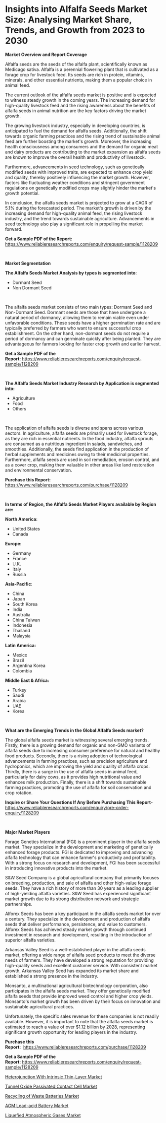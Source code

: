 <p><h1>Insights into Alfalfa Seeds Market Size: Analysing Market Share, Trends, and Growth from 2023 to 2030</h1></p><p><strong>Market Overview and Report Coverage</strong></p>
<p><p>Alfalfa seeds are the seeds of the alfalfa plant, scientifically known as Medicago sativa. Alfalfa is a perennial flowering plant that is cultivated as a forage crop for livestock feed. Its seeds are rich in protein, vitamins, minerals, and other essential nutrients, making them a popular choice in animal feed.</p><p>The current outlook of the alfalfa seeds market is positive and is expected to witness steady growth in the coming years. The increasing demand for high-quality livestock feed and the rising awareness about the benefits of alfalfa seeds in animal nutrition are the key factors driving the market growth.</p><p>The growing livestock industry, especially in developing countries, is anticipated to fuel the demand for alfalfa seeds. Additionally, the shift towards organic farming practices and the rising trend of sustainable animal feed are further boosting the market's growth. Moreover, the increasing health consciousness among consumers and the demand for organic meat and dairy products are contributing to the market expansion as alfalfa seeds are known to improve the overall health and productivity of livestock.</p><p>Furthermore, advancements in seed technology, such as genetically modified seeds with improved traits, are expected to enhance crop yield and quality, thereby positively influencing the market growth. However, factors like fluctuating weather conditions and stringent government regulations on genetically modified crops may slightly hinder the market's growth potential.</p><p>In conclusion, the alfalfa seeds market is projected to grow at a CAGR of 5.1% during the forecasted period. The market's growth is driven by the increasing demand for high-quality animal feed, the rising livestock industry, and the trend towards sustainable agriculture. Advancements in seed technology also play a significant role in propelling the market forward.</p></p>
<p><strong>Get a Sample PDF of the Report:</strong> <a href="https://www.reliableresearchreports.com/enquiry/request-sample/1128209">https://www.reliableresearchreports.com/enquiry/request-sample/1128209</a></p>
<p>&nbsp;</p>
<p><strong>Market Segmentation</strong></p>
<p><strong>The Alfalfa Seeds Market Analysis by types is segmented into:</strong></p>
<p><ul><li>Dormant Seed</li><li>Non Dormant Seed</li></ul></p>
<p>&nbsp;</p>
<p><p>The alfalfa seeds market consists of two main types: Dormant Seed and Non-Dormant Seed. Dormant seeds are those that have undergone a natural period of dormancy, allowing them to remain viable even under unfavorable conditions. These seeds have a higher germination rate and are typically preferred by farmers who want to ensure successful crop establishment. On the other hand, non-dormant seeds do not require a period of dormancy and can germinate quickly after being planted. They are advantageous for farmers looking for faster crop growth and earlier harvest.</p></p>
<p><strong>Get a Sample PDF of the Report:</strong>&nbsp;<a href="https://www.reliableresearchreports.com/enquiry/request-sample/1128209">https://www.reliableresearchreports.com/enquiry/request-sample/1128209</a></p>
<p>&nbsp;</p>
<p><strong>The Alfalfa Seeds Market Industry Research by Application is segmented into:</strong></p>
<p><ul><li>Agriculture</li><li>Food</li><li>Others</li></ul></p>
<p>&nbsp;</p>
<p><p>The application of alfalfa seeds is diverse and spans across various sectors. In agriculture, alfalfa seeds are primarily used for livestock forage, as they are rich in essential nutrients. In the food industry, alfalfa sprouts are consumed as a nutritious ingredient in salads, sandwiches, and smoothies. Additionally, the seeds find application in the production of herbal supplements and medicines owing to their medicinal properties. Furthermore, alfalfa seeds are used in soil remediation, erosion control, and as a cover crop, making them valuable in other areas like land restoration and environmental conservation.</p></p>
<p><strong>Purchase this Report:</strong>&nbsp; <a href="https://www.reliableresearchreports.com/purchase/1128209">https://www.reliableresearchreports.com/purchase/1128209</a></p>
<p>&nbsp;</p>
<p><strong>In terms of Region, the Alfalfa Seeds Market Players available by Region are:</strong></p>
<p>
    <p> <strong> North America: </strong>
        <ul>
            <li>United States</li>
            <li>Canada</li>
        </ul>
        </p> 
    <p> <strong> Europe: </strong>
        <ul>
            <li>Germany</li>
            <li>France</li>
            <li>U.K.</li>
            <li>Italy</li>
            <li>Russia</li>
        </ul>
        </p> 
    <p> <strong> Asia-Pacific: </strong>
        <ul>
            <li>China</li>
            <li>Japan</li>
            <li>South Korea</li>
            <li>India</li>
            <li>Australia</li>
            <li>China Taiwan</li>
            <li>Indonesia</li>
            <li>Thailand</li>
            <li>Malaysia</li>
        </ul>
        </p> 
    <p> <strong> Latin America: </strong>
        <ul>
            <li>Mexico</li>
            <li>Brazil</li>
            <li>Argentina Korea</li>
            <li>Colombia</li>
        </ul>
        </p> 
    <p> <strong> Middle East & Africa: </strong>
        <ul>
            <li>Turkey</li>
            <li>Saudi</li>
            <li>Arabia</li>
            <li>UAE</li>
            <li>Korea</li>
        </ul>
    </p>
    </p>
<p>&nbsp;</p>
<p><strong>What are the Emerging Trends in the Global Alfalfa Seeds market?</strong></p>
<p><p>The global alfalfa seeds market is witnessing several emerging trends. Firstly, there is a growing demand for organic and non-GMO variants of alfalfa seeds due to increasing consumer preference for natural and healthy food products. Secondly, there is a rising adoption of technological advancements in farming practices, such as precision agriculture and hydroponics, which are improving the yield and quality of alfalfa crops. Thirdly, there is a surge in the use of alfalfa seeds in animal feed, particularly for dairy cows, as it provides high nutritional value and enhances milk production. Finally, there is a shift towards sustainable farming practices, promoting the use of alfalfa for soil conservation and crop rotation.</p></p>
<p><strong>Inquire or Share Your Questions If Any Before Purchasing This Report</strong>- <a href="https://www.reliableresearchreports.com/enquiry/pre-order-enquiry/1128209">https://www.reliableresearchreports.com/enquiry/pre-order-enquiry/1128209</a></p>
<p>&nbsp;</p>
<p><strong>Major Market Players</strong></p>
<p><p>Forage Genetics International (FGI) is a prominent player in the alfalfa seeds market. They specialize in the development and marketing of genetically enhanced forage products. FGI is dedicated to improving and advancing alfalfa technology that can enhance farmer's productivity and profitability. With a strong focus on research and development, FGI has been successful in introducing innovative products into the market.</p><p>S&W Seed Company is a global agricultural company that primarily focuses on breeding, production, and sale of alfalfa and other high-value forage seeds. They have a rich history of more than 30 years as a leading supplier of high-yielding alfalfa varieties. S&W Seed has experienced significant market growth due to its strong distribution network and strategic partnerships.</p><p>Alforex Seeds has been a key participant in the alfalfa seeds market for over a century. They specialize in the development and production of alfalfa seeds that deliver performance, persistence, and value to customers. Alforex Seeds has achieved steady market growth through continued investment in research and development, resulting in the introduction of superior alfalfa varieties.</p><p>Arkansas Valley Seed is a well-established player in the alfalfa seeds market, offering a wide range of alfalfa seed products to meet the diverse needs of farmers. They have developed a strong reputation for providing high-quality seeds and excellent customer service. With consistent market growth, Arkansas Valley Seed has expanded its market share and established a strong presence in the industry.</p><p>Monsanto, a multinational agricultural biotechnology corporation, also participates in the alfalfa seeds market. They offer genetically modified alfalfa seeds that provide improved weed control and higher crop yields. Monsanto's market growth has been driven by their focus on innovation and sustainable agricultural practices.</p><p>Unfortunately, the specific sales revenue for these companies is not readily available. However, it is important to note that the alfalfa seeds market is estimated to reach a value of over $1.12 billion by 2028, representing significant growth opportunity for leading players in the industry.</p></p>
<p><strong>Purchase this Report:</strong>&nbsp;&nbsp;<a href="https://www.reliableresearchreports.com/purchase/1128209">https://www.reliableresearchreports.com/purchase/1128209</a></p>
<p></p>
<p><strong>Get a Sample PDF of the Report:</strong>&nbsp;<a href="https://www.reliableresearchreports.com/enquiry/request-sample/1128209">https://www.reliableresearchreports.com/enquiry/request-sample/1128209</a></p>
<p><p><a href="https://www.linkedin.com/pulse/heterojunction-intrinsic-thin-layer-market-share-amp-new-trends-6reue/">Heterojunction With Intrinsic Thin-Layer Market</a></p><p><a href="https://www.linkedin.com/pulse/tunnel-oxide-passivated-contact-cell-market-research-report-w41te/">Tunnel Oxide Passivated Contact Cell Market</a></p><p><a href="https://www.linkedin.com/pulse/recycling-waste-batteries-market-insights-players-forecast-i0a2e/">Recycling of Waste Batteries Market</a></p><p><a href="https://www.linkedin.com/pulse/agm-lead-acid-battery-market-challenges-opportunities-birwe/">AGM Lead-acid Battery Market</a></p><p><a href="https://www.linkedin.com/pulse/liquefied-atmospheric-gases-market-research-report-provides-6tste/">Liquefied Atmospheric Gases Market</a></p></p>